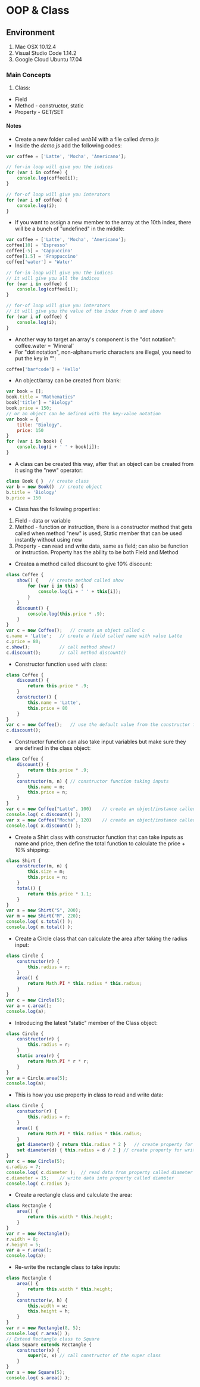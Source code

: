 # OOP & Class

## Environment

1. Mac OSX 10.12.4
2. Visual Studio Code 1.14.2
3. Google Cloud Ubuntu 17.04

### Main Concepts

1. Class:
* Field
* Method - constructor, static
* Property - GET/SET

#### Notes

* Create a new folder called *web14* with a file called *demo.js*
* Inside the *demo.js* add the following codes:
```javascript
var coffee = ['Latte', 'Mocha', 'Americano'];

// for-in loop will give you the indices
for (var i in coffee) {
	console.log(coffee[i]);
}

// for-of loop will give you interators
for (var i of coffee) {
	console.log(i);
}
```
* If you want to assign a new member to the array at the 10th index, there will be a bunch of "undefined" in the middle:
```javascript
var coffee = ['Latte', 'Mocha', 'Americano'];
coffee[10] = 'Espresso'
coffee[-5] = 'Cappuccino'
coffee[1.5] = 'Frappuccino'
coffee['water'] = 'Water'

// for-in loop will give you the indices
// it will give you all the indices
for (var i in coffee) {
	console.log(coffee[i]);
}

// for-of loop will give you interators
// it will give you the value of the index from 0 and above
for (var i of coffee) {
	console.log(i);
}
```
* Another way to target an array's component is the "dot notation":
coffee.water = 'Mineral'
* For "dot notation", non-alphanumeric characters are illegal, you need to put the key in "":
```javascript
coffee['bar*code'] = 'Hello'
```
* An object/array can be created from blank:
```javascript
var book = [];
book.title = "Mathematics"
book['title'] = "Biology"
book.price = 150;
// or an object can be defined with the key-value notation
var book = {
	title: "Biology",
	price: 150
}
for (var i in book) {
	console.log(i + ' ' + book[i]);
}
```
* A class can be created this way, after that an object can be created from it using the "new" operator:
```javascript
class Book { }	// create class
var b = new Book()	// create object
b.title = 'Biology'
b.price = 150
```
* Class has the following properties: 

1. Field - data or variable
2. Method - function or instruction, there is a constructor method that gets called when method "new" is used, Static member that can be used instantly without using new
3. Property - can read and write data, same as field; can also be function or instruction. Property has the ability to be both Field and Method

* Createa a method called discount to give 10% discount:
```javascript
class Coffee {
	show() {	// create method called show
		for (var i in this) {
			console.log(i + ' ' + this[i]);
		}
	}
	discount() {
		console.log(this.price * .9);
	}
}
var c = new Coffee();	// create an object called c
c.name = 'Latte';	// create a field called name with value Latte
c.price = 80;
c.show();			// call method show()
c.discount();		// call method discount()
```
* Constructor function used with class:
```javascript
class Coffee {
	discount() {
		return this.price * .9;
	}
	constructor() {
		this.name = 'Latte',
		this.price = 80
	}
}
var c = new Coffee();	// use the default value from the constructor function
c.discount();
```
* Constructor function can also take input variables but make sure they are defined in the class object:
```javascript
class Coffee {
	discount() {
		return this.price * .9;
	}
	constructor(m, n) {	// constructor function taking inputs
		this.name = m;
		this.price = n;
	}
}
var c = new Coffee("Latte", 100)	// create an object/instance called c
console.log( c.discount() );
var x = new Coffee("Mocha", 120)	// create an object/instance called x
console.log( x.discount() );
```
* Create a Shirt class with constructor function that can take inputs as name and price, then define the total function to calculate the price + 10% shipping:
```javascript
class Shirt {
	constructor(m, n) {
		this.size = m;
		this.price = n;
	}
	total() {
		return this.price * 1.1;
	}
}
var s = new Shirt("S", 200);
var m = new Shirt("M", 220);
console.log( s.total() );
console.log( m.total() );
```
* Create a Circle class that can calculate the area after taking the radius input:
```javascript
class Circle {
	constructor(r) {
		this.radius = r;
	}
	area() {
		return Math.PI * this.radius * this.radius;
	}
}
var c = new Circle(5);
var a = c.area();
console.log(a);
```
* Introducing the latest "static" member of the Class object:
```javascript
class Circle {
	constructor(r) {
		this.radius = r;
	}
	static area(r) {
		return Math.PI * r * r;
	}
}
var a = Circle.area(5);
console.log(a);
```
* This is how you use property in class to read and write data:
```javascript
class Circle {
	constuctor(r) {
		this.radius = r;
	}
	area() {
		return Math.PI * this.radius * this.radius;
	}
	get diameter() { return this.radius * 2 } 	// create property for reading data
	set diameter(d) { this.radius = d / 2 }	// create property for writing data
}
var c = new Circle(5);
c.radius = 7;
console.log( c.diameter );	// read data from property called diameter
c.diameter = 15;	// write data into property called diameter
console.log( c.radius );
```
* Create a rectangle class and calculate the area:
```javascript
class Rectangle {
	area() {
		return this.width * this.height;
	}
}
var r = new Rectangle();
r.width = 8;
r.height = 5;
var a = r.area();
console.log(a);
```
* Re-write the rectangle class to take inputs:
```javascript
class Rectangle {
	area() {
		return this.width * this.height;
	}
	constructor(w, h) {
		this.width = w;
		this.height = h;
	}
}
var r = new Rectangle(8, 5);
console.log( r.area() );
// Extend Rectangle class to Square
class Square extends Rectangle {
	constructor(x) {
		super(x, x)	// call constructor of the super class
	}
}
var s = new Square(5);
console.log( s.area() );
